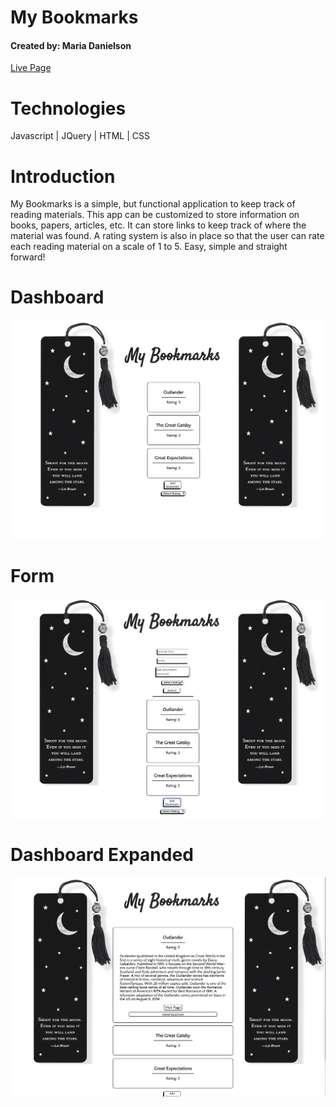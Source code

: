 # My Bookmarks
#### Created by:  Maria Danielson
[Live Page](https://thinkful-ei-heron.github.io/maria-bookmark-app/)



# Technologies 
Javascript | JQuery |  HTML | CSS


# Introduction
My Bookmarks is a simple, but functional application to keep track of reading materials. This app can be customized to store information on books, papers, articles, etc. It can store links to keep track of where the material was found. A rating system is also in place so that the user can rate each reading material on a scale of 1 to 5. Easy, simple and straight forward! 


# Dashboard
![Dashboard](./images/LP.png)

# Form
![Form](./images/DB.png)

# Dashboard Expanded
![Dashboard Expanded](./images/DBExpanded.png)

